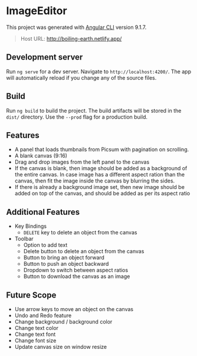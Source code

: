 # ImageEditor

This project was generated with [Angular CLI](https://github.com/angular/angular-cli) version 9.1.7.

> Host URL: http://boiling-earth.netlify.app/

## Development server

Run `ng serve` for a dev server. Navigate to `http://localhost:4200/`. The app will automatically reload if you change any of the source files.

## Build

Run `ng build` to build the project. The build artifacts will be stored in the `dist/` directory. Use the `--prod` flag for a production build.

## Features

- A panel that loads thumbnails from Picsum with pagination on scrolling.
- A blank canvas (9:16)
- Drag and drop images from the left panel to the canvas
- If the canvas is blank, then image should be added as a background of the entire canvas. In case image has a different aspect ration than the canvas, then fit the image inside the canvas by blurring the sides.
- If there is already a background image set, then new image should be added on top of the canvas, and should be added as per its aspect ratio

## Additional Features

- Key Bindings
  - `DELETE` key to delete an object from the canvas
- Toolbar
  - Option to add text
  - Delete button to delete an object from the canvas
  - Button to bring an object forward
  - Button to push an object backward
  - Dropdown to switch between aspect ratios
  - Button to download the canvas as an image

## Future Scope

- Use arrow keys to move an object on the canvas
- Undo and Redo feature
- Change background / background color
- Change text color
- Change text font
- Change font size
- Update canvas size on window resize
